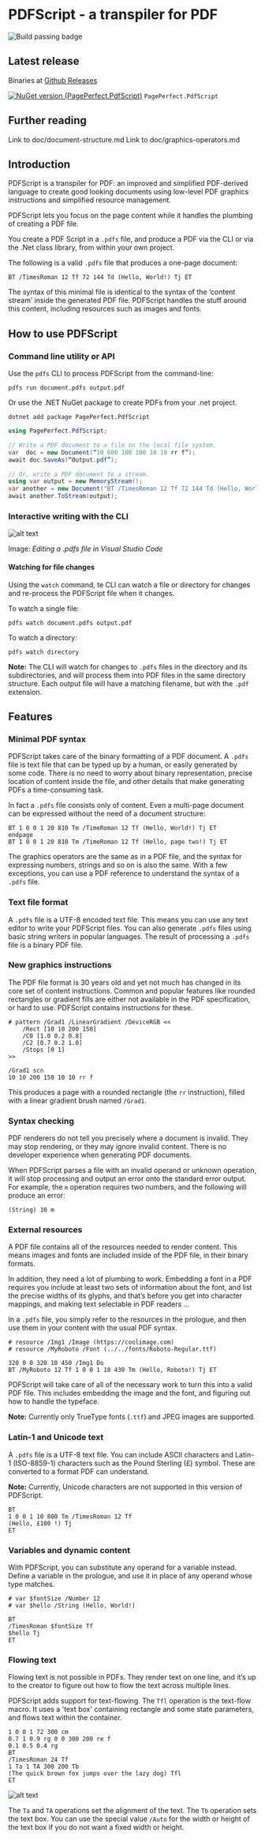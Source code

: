 # PDFScript - a transpiler for PDF

![Build passing badge](https://github.com/PagePerfect-io/PDFScript/actions/workflows/dotnet.yml/badge.svg)

## Latest release

Binaries at [Github Releases](https://github.com/PagePerfect-io/PDFScript/releases)

[![NuGet version (PagePerfect.PdfScript)](https://img.shields.io/nuget/v/PagePerfect.PdfScript.svg?style=flat-square)](https://www.nuget.org/packages/PagePerfect.PdfScript/) `PagePerfect.PdfScript`

## Further reading

Link to doc/document-structure.md
Link to doc/graphics-operators.md

## Introduction

PDFScript is a transpiler for PDF: an improved and simplified PDF-derived language to create good looking documents using low-level PDF graphics instructions and simplified resource management.

PDFScript lets you focus on the page content while it handles the plumbing of creating a PDF file.

You create a PDF Script in a `.pdfs` file, and produce a PDF via the CLI or via the .Net class library, from within your own project.

The following is a valid `.pdfs` file that produces a one-page document:

```
BT /TimesRoman 12 Tf 72 144 Td (Hello, World!) Tj ET
```

The syntax of this minimal file is identical to the syntax of the ‘content stream’ inside the generated PDF file. PDFScript handles the stuff around this content, including resources such as images and fonts.

## How to use PDFScript

### Command line utility or API

Use the `pdfs` CLI to process PDFScript from the command-line:

```
pdfs run document.pdfs output.pdf
```

Or use the .NET NuGet package to create PDFs from your .net project.

```
dotnet add package PagePerfect.PdfScript
```

```c#
using PagePerfect.PdfScript;

// Write a PDF document to a file on the local file system.
var  doc = new Document(“10 600 100 100 10 10 rr f”);
await doc.SaveAs(“Output.pdf”);

// Or, write a PDF document to a stream.
using var output = new MemoryStream();
var another = new Document("BT /TimesRoman 12 Tf 72 144 Td (Hello, World!) Tj ET");
await another.ToStream(output);
```

### Interactive writing with the CLI

![alt text](docs/interactive-vscode.jpg)

Image: _Editing a .pdfs file in Visual Studio Code_

#### Watching for file changes

Using the `watch` command, te CLI can watch a file or directory for changes and re-process the PDFScript file when it changes.

To watch a single file:

```
pdfs watch document.pdfs output.pdf

```

To watch a directory:

```
pdfs watch directory
```

**Note:** The CLI will watch for changes to `.pdfs` files in the directory and its subdirectories, and will process them into PDF files in the same directory structure. Each output file will have a matching filename, but with the `.pdf` extension.

## Features

### Minimal PDF syntax

PDFScript takes care of the binary formatting of a PDF document. A `.pdfs` file is text file that can be typed up by a human, or easily generated by some code. There is no need to worry about binary representation, precise location of content inside the file, and other details that make generating PDFs a time-consuming task.

In fact a `.pdfs` file consists only of content. Even a multi-page document can be expressed without the need of a document structure:

```
BT 1 0 0 1 20 810 Tm /TimeRoman 12 Tf (Hello, World!) Tj ET
endpage
BT 1 0 0 1 20 810 Tm /TimeRoman 12 Tf (Hello, page two!) Tj ET
```

The graphics operators are the same as in a PDF file, and the syntax for expressing numbers, strings and so on is also the same. With a few exceptions, you can use a PDF reference to understand the syntax of a `.pdfs` file.

### Text file format

A `.pdfs` file is a UTF-8 encoded text file. This means you can use any text editor to write your PDFScript files. You can also generate `.pdfs` files using basic string writers in popular languages. The result of processing a `.pdfs` file is a binary PDF file.

### New graphics instructions

The PDF file format is 30 years old and yet not much has changed in its core set of content instructions. Common and popular features like rounded rectangles or gradient fills are either not available in the PDF specification, or hard to use. PDFScript contains instructions for these.

```
# pattern /Grad1 /LinearGradient /DeviceRGB <<
    /Rect [10 10 200 150]
    /C0 [1.0 0.2 0.8]
    /C2 [0.7 0.2 1.0]
    /Stops [0 1]
>>

/Grad1 scn
10 10 200 150 10 10 rr f
```

This produces a page with a rounded rectangle (the `rr` instruction), filled with a linear gradient brush named `/Grad1`.

### Syntax checking

PDF renderers do not tell you precisely where a document is invalid. They may stop rendering, or they may ignore invalid content. There is no developer experience when generating PDF documents.

When PDFScript parses a file with an invalid operand or unknown operation, it will stop processing and output an error onto the standard error output. For example, the `m` operation requires two numbers, and the following will produce an error:

```
(String) 10 m
```

### External resources

A PDF file contains all of the resources needed to render content. This means images and fonts are included inside of the PDF file, in their binary formats.

In addition, they need a lot of plumbing to work. Embedding a font in a PDF requires you include at least two sets of information about the font, and list the precise widths of its glyphs, and that’s before you get into character mappings, and making text selectable in PDF readers …

In a `.pdfs` file, you simply refer to the resources in the prologue, and then use them in your content with the usual PDF syntax.

```
# resource /Img1 /Image (https://coolimage.com)
# resource /MyRoboto /Font (../../fonts/Roboto-Regular.ttf)

320 0 0 320 10 450 /Img1 Do
BT /MyRoboto 12 Tf 1 0 0 1 10 430 Tm (Hello, Roboto!) Tj ET
```

PDFScript will take care of all of the necessary work to turn this into a valid PDF file. This includes embedding the image and the font, and figuring out how to handle the typeface.

**Note:** Currently only TrueType fonts (`.ttf`) and JPEG images are supported.

### Latin-1 and Unicode text

A `.pdfs` file is a UTF-8 text file. You can include ASCII characters and Latin-1 (ISO-8859-1) characters such as the Pound Sterling (£) symbol. These are converted to a format PDF can understand.

**Note:** Currently, Unicode characters are not supported in this version of PDFScript.

```
BT
1 0 0 1 10 800 Tm /TimesRoman 12 Tf
(Hello, £100 !) Tj
ET
```

### Variables and dynamic content

With PDFScript, you can substitute any operand for a variable instead. Define a variable in the prologue, and use it in place of any operand whose type matches.

```
# var $fontSize /Number 12
# var $hello /String (Hello, World!)

BT
/TimesRoman $fontSize Tf
$hello Tj
ET
```

### Flowing text

Flowing text is not possible in PDFs. They render text on one line, and it’s up to the creator to figure out how to flow the text across multiple lines.

PDFScript adds support for text-flowing. The `Tfl` operation is the text-flow macro. It uses a 'text box' containing rectangle and some state parameters, and flows text within the container.

```
1 0 0 1 72 300 cm
0.7 1 0.9 rg 0 0 300 200 re f
0.1 0.5 0.4 rg
BT
/TimesRoman 24 Tf
1 Ta 1 TA 300 200 Tb
(The quick brown fox jumps over the lazy dog) Tfl
ET
```

![alt text](docs/text-flow.png)

The `Ta` and `TA` operations set the alignment of the text. The `Tb` operation sets the text box. You can use the special value `/Auto` for the width or height of the text box if you do not want a fixed width or height.
